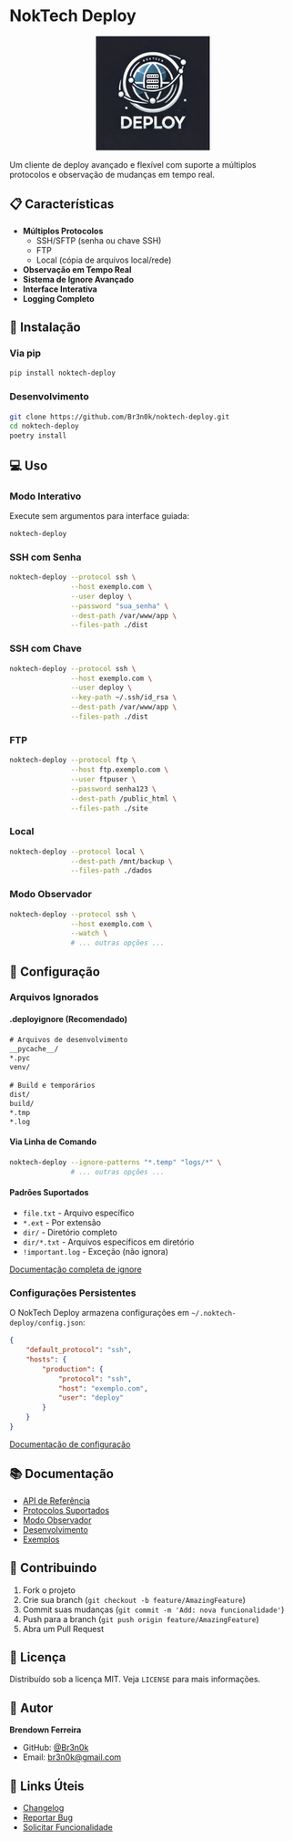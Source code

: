 # NokTech Deploy

<p align="center">
  <img src="src/assets/logo.webp" alt="NokTech Deploy Logo" width="200"/>
</p>

Um cliente de deploy avançado e flexível com suporte a múltiplos protocolos e observação de mudanças em tempo real.

## 📋 Características

- **Múltiplos Protocolos**
  - SSH/SFTP (senha ou chave SSH)
  - FTP
  - Local (cópia de arquivos local/rede)
- **Observação em Tempo Real**
- **Sistema de Ignore Avançado**
- **Interface Interativa**
- **Logging Completo**

## 🚀 Instalação

### Via pip
```bash
pip install noktech-deploy
```

### Desenvolvimento
```bash
git clone https://github.com/Br3n0k/noktech-deploy.git
cd noktech-deploy
poetry install
```

## 💻 Uso

### Modo Interativo
Execute sem argumentos para interface guiada:
```bash
noktech-deploy
```

### SSH com Senha
```bash
noktech-deploy --protocol ssh \
               --host exemplo.com \
               --user deploy \
               --password "sua_senha" \
               --dest-path /var/www/app \
               --files-path ./dist
```

### SSH com Chave
```bash
noktech-deploy --protocol ssh \
               --host exemplo.com \
               --user deploy \
               --key-path ~/.ssh/id_rsa \
               --dest-path /var/www/app \
               --files-path ./dist
```

### FTP
```bash
noktech-deploy --protocol ftp \
               --host ftp.exemplo.com \
               --user ftpuser \
               --password senha123 \
               --dest-path /public_html \
               --files-path ./site
```

### Local
```bash
noktech-deploy --protocol local \
               --dest-path /mnt/backup \
               --files-path ./dados
```

### Modo Observador
```bash
noktech-deploy --protocol ssh \
               --host exemplo.com \
               --watch \
               # ... outras opções ...
```

## 📝 Configuração

### Arquivos Ignorados

#### .deployignore (Recomendado)
```plaintext
# Arquivos de desenvolvimento
__pycache__/
*.pyc
venv/

# Build e temporários
dist/
build/
*.tmp
*.log
```

#### Via Linha de Comando
```bash
noktech-deploy --ignore-patterns "*.temp" "logs/*" \
               # ... outras opções ...
```

#### Padrões Suportados
- `file.txt` - Arquivo específico
- `*.ext` - Por extensão
- `dir/` - Diretório completo
- `dir/*.txt` - Arquivos específicos em diretório
- `!important.log` - Exceção (não ignora)

[Documentação completa de ignore](docs/ignore_rules.md)

### Configurações Persistentes

O NokTech Deploy armazena configurações em `~/.noktech-deploy/config.json`:

```json
{
    "default_protocol": "ssh",
    "hosts": {
        "production": {
            "protocol": "ssh",
            "host": "exemplo.com",
            "user": "deploy"
        }
    }
}
```

[Documentação de configuração](docs/configuration.md)

## 📚 Documentação

- [API de Referência](docs/api.md)
- [Protocolos Suportados](docs/protocols.md)
- [Modo Observador](docs/watching.md)
- [Desenvolvimento](docs/development.md)
- [Exemplos](docs/examples.md)

## 🤝 Contribuindo

1. Fork o projeto
2. Crie sua branch (`git checkout -b feature/AmazingFeature`)
3. Commit suas mudanças (`git commit -m 'Add: nova funcionalidade'`)
4. Push para a branch (`git push origin feature/AmazingFeature`)
5. Abra um Pull Request

## 📄 Licença

Distribuído sob a licença MIT. Veja `LICENSE` para mais informações.

## 👤 Autor

**Brendown Ferreira**
- GitHub: [@Br3n0k](https://github.com/Br3n0k)
- Email: br3n0k@gmail.com

## 🔗 Links Úteis

- [Changelog](CHANGELOG.md)
- [Reportar Bug](https://github.com/Br3n0k/noktech-deploy/issues)
- [Solicitar Funcionalidade](https://github.com/Br3n0k/noktech-deploy/issues) 